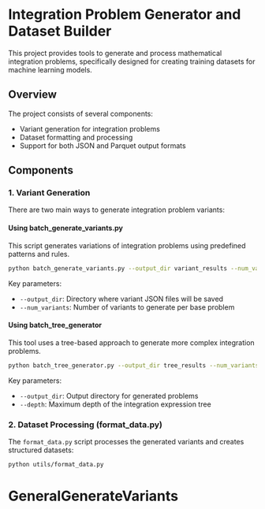 # Integration Problem Generator and Dataset Builder

This project provides tools to generate and process mathematical integration problems, specifically designed for creating training datasets for machine learning models.

## Overview

The project consists of several components:
- Variant generation for integration problems
- Dataset formatting and processing
- Support for both JSON and Parquet output formats

## Components

### 1. Variant Generation

There are two main ways to generate integration problem variants:

#### Using batch_generate_variants.py
This script generates variations of integration problems using predefined patterns and rules.

```bash
python batch_generate_variants.py --output_dir variant_results --num_variants 100
```

Key parameters:
- `--output_dir`: Directory where variant JSON files will be saved
- `--num_variants`: Number of variants to generate per base problem

#### Using batch_tree_generator
This tool uses a tree-based approach to generate more complex integration problems.

```bash
python batch_tree_generator.py --output_dir tree_results --num_variants 100
```

Key parameters:

- `--output_dir`: Output directory for generated problems
- `--depth`: Maximum depth of the integration expression tree

### 2. Dataset Processing (format_data.py)

The `format_data.py` script processes the generated variants and creates structured datasets:

```bash
python utils/format_data.py
```



# GeneralGenerateVariants
